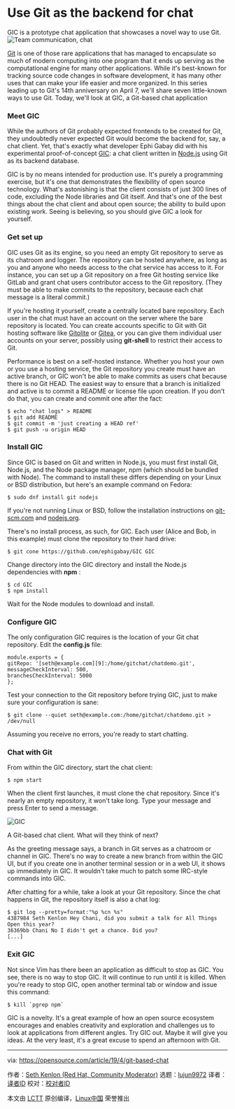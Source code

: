 [#]: collector: (lujun9972)
[#]: translator: (wxy)
[#]: reviewer: ( )
[#]: publisher: ( )
[#]: url: ( )
[#]: subject: (Use Git as the backend for chat)
[#]: via: (https://opensource.com/article/19/4/git-based-chat)
[#]: author: (Seth Kenlon  https://opensource.com/users/seth)

Use Git as the backend for chat
======
GIC is a prototype chat application that showcases a novel way to use Git.
![Team communication, chat][1]

[Git][2] is one of those rare applications that has managed to encapsulate so much of modern computing into one program that it ends up serving as the computational engine for many other applications. While it's best-known for tracking source code changes in software development, it has many other uses that can make your life easier and more organized. In this series leading up to Git's 14th anniversary on April 7, we'll share seven little-known ways to use Git. Today, we'll look at GIC, a Git-based chat application

### Meet GIC

While the authors of Git probably expected frontends to be created for Git, they undoubtedly never expected Git would become the backend for, say, a chat client. Yet, that's exactly what developer Ephi Gabay did with his experimental proof-of-concept [GIC][3]: a chat client written in [Node.js][4] using Git as its backend database.

GIC is by no means intended for production use. It's purely a programming exercise, but it's one that demonstrates the flexibility of open source technology. What's astonishing is that the client consists of just 300 lines of code, excluding the Node libraries and Git itself. And that's one of the best things about the chat client and about open source; the ability to build upon existing work. Seeing is believing, so you should give GIC a look for yourself.

### Get set up

GIC uses Git as its engine, so you need an empty Git repository to serve as its chatroom and logger. The repository can be hosted anywhere, as long as you and anyone who needs access to the chat service has access to it. For instance, you can set up a Git repository on a free Git hosting service like GitLab and grant chat users contributor access to the Git repository. (They must be able to make commits to the repository, because each chat message is a literal commit.)

If you're hosting it yourself, create a centrally located bare repository. Each user in the chat must have an account on the server where the bare repository is located. You can create accounts specific to Git with Git hosting software like [Gitolite][5] or [Gitea][6], or you can give them individual user accounts on your server, possibly using **git-shell** to restrict their access to Git.

Performance is best on a self-hosted instance. Whether you host your own or you use a hosting service, the Git repository you create must have an active branch, or GIC won't be able to make commits as users chat because there is no Git HEAD. The easiest way to ensure that a branch is initialized and active is to commit a README or license file upon creation. If you don't do that, you can create and commit one after the fact:

```
$ echo "chat logs" > README
$ git add README
$ git commit -m 'just creating a HEAD ref'
$ git push -u origin HEAD
```

### Install GIC

Since GIC is based on Git and written in Node.js, you must first install Git, Node.js, and the Node package manager, npm (which should be bundled with Node). The command to install these differs depending on your Linux or BSD distribution, but here's an example command on Fedora:

```
$ sudo dnf install git nodejs
```

If you're not running Linux or BSD, follow the installation instructions on [git-scm.com][7] and [nodejs.org][8].

There's no install process, as such, for GIC. Each user (Alice and Bob, in this example) must clone the repository to their hard drive:

```
$ git cone https://github.com/ephigabay/GIC GIC
```

Change directory into the GIC directory and install the Node.js dependencies with **npm** :

```
$ cd GIC
$ npm install
```

Wait for the Node modules to download and install.

### Configure GIC

The only configuration GIC requires is the location of your Git chat repository. Edit the **config.js** file:

```
module.exports = {
gitRepo: '[seth@example.com][9]:/home/gitchat/chatdemo.git',
messageCheckInterval: 500,
branchesCheckInterval: 5000
};
```


Test your connection to the Git repository before trying GIC, just to make sure your configuration is sane:

```
$ git clone --quiet seth@example.com:/home/gitchat/chatdemo.git > /dev/null
```

Assuming you receive no errors, you're ready to start chatting.

### Chat with Git

From within the GIC directory, start the chat client:

```
$ npm start
```

When the client first launches, it must clone the chat repository. Since it's nearly an empty repository, it won't take long. Type your message and press Enter to send a message.

![GIC][10]

A Git-based chat client. What will they think of next?

As the greeting message says, a branch in Git serves as a chatroom or channel in GIC. There's no way to create a new branch from within the GIC UI, but if you create one in another terminal session or in a web UI, it shows up immediately in GIC. It wouldn't take much to patch some IRC-style commands into GIC.

After chatting for a while, take a look at your Git repository. Since the chat happens in Git, the repository itself is also a chat log:

```
$ git log --pretty=format:"%p %cn %s"
4387984 Seth Kenlon Hey Chani, did you submit a talk for All Things Open this year?
36369bb Chani No I didn't get a chance. Did you?
[...]
```

### Exit GIC

Not since Vim has there been an application as difficult to stop as GIC. You see, there is no way to stop GIC. It will continue to run until it is killed. When you're ready to stop GIC, open another terminal tab or window and issue this command:

```
$ kill `pgrep npm`
```

GIC is a novelty. It's a great example of how an open source ecosystem encourages and enables creativity and exploration and challenges us to look at applications from different angles. Try GIC out. Maybe it will give you ideas. At the very least, it's a great excuse to spend an afternoon with Git.

--------------------------------------------------------------------------------

via: https://opensource.com/article/19/4/git-based-chat

作者：[Seth Kenlon (Red Hat, Community Moderator)][a]
选题：[lujun9972][b]
译者：[译者ID](https://github.com/译者ID)
校对：[校对者ID](https://github.com/校对者ID)

本文由 [LCTT](https://github.com/LCTT/TranslateProject) 原创编译，[Linux中国](https://linux.cn/) 荣誉推出

[a]: https://opensource.com/users/seth
[b]: https://github.com/lujun9972
[1]: https://opensource.com/sites/default/files/styles/image-full-size/public/lead-images/talk_chat_team_mobile_desktop.png?itok=d7sRtKfQ (Team communication, chat)
[2]: https://git-scm.com/
[3]: https://github.com/ephigabay/GIC
[4]: https://nodejs.org/en/
[5]: http://gitolite.com
[6]: http://gitea.io
[7]: http://git-scm.com
[8]: http://nodejs.org
[9]: mailto:seth@example.com
[10]: https://opensource.com/sites/default/files/uploads/gic.jpg (GIC)

